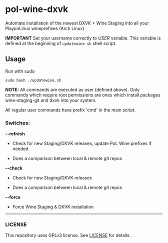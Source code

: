 # pol-wine-dxvk
Automate installation of the newest DXVK + Wine Staging into all your PlayonLinux wineprefixes (Arch Linux)

**IMPORTANT** Set your username correctly to _USER_ variable. This variable is defined at the beginning of `updatewine.sh` shell script.

## Usage

Run with sudo

```
sudo bash ./updatewine.sh
```

**NOTE:** All commands are executed as user (defined above). Only commands which require root permissions are ones which install packages wine-staging-git and dxvk into your system.

All regular user commands have prefix 'cmd' in the main script.

### Switches:

**--refresh**

- Check for new Staging/DXVK releases, update PoL Wine prefixes if needed

- Does a comparison between local & remote git repos

**--check**

- Check for new Staging/DXVK releases

- Does a comparison between local & remote git repos

**--force**

- Force Wine Staging & DXVK installation

---------------------------

### LICENSE

This repository uses GPLv3 license. See [LICENSE](https://github.com/Fincer/pol-wine-dxvk/blob/master/LICENSE) for details.
